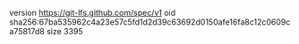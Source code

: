 version https://git-lfs.github.com/spec/v1
oid sha256:67ba535962c4a23e57c5fd1d2d39c63692d0150afe16fa8c12c0609ca75817d8
size 3395
